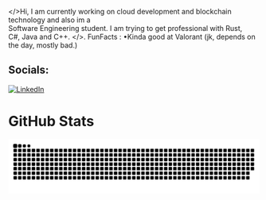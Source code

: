
 </>Hi, I am currently working on cloud development and blockchain technology and also im a <br>Software Engineering student. I am trying to get professional with Rust, <br>C#, Java and C++.   </>. FunFacts : •Kinda good at Valorant (jk, depends on the day, mostly bad.)  


##  Socials:
[![LinkedIn](https://img.shields.io/badge/LinkedIn-%230077B5.svg?logo=linkedin&logoColor=white)](https://linkedin.com/in/www.linkedin.com/in/beren-elçin-polat-078829245) 


#  GitHub Stats
![GitHub Snake Graph](https://github.com/berenpolat/berenpolat/blob/output/github-contribution-grid-snake.svg)




